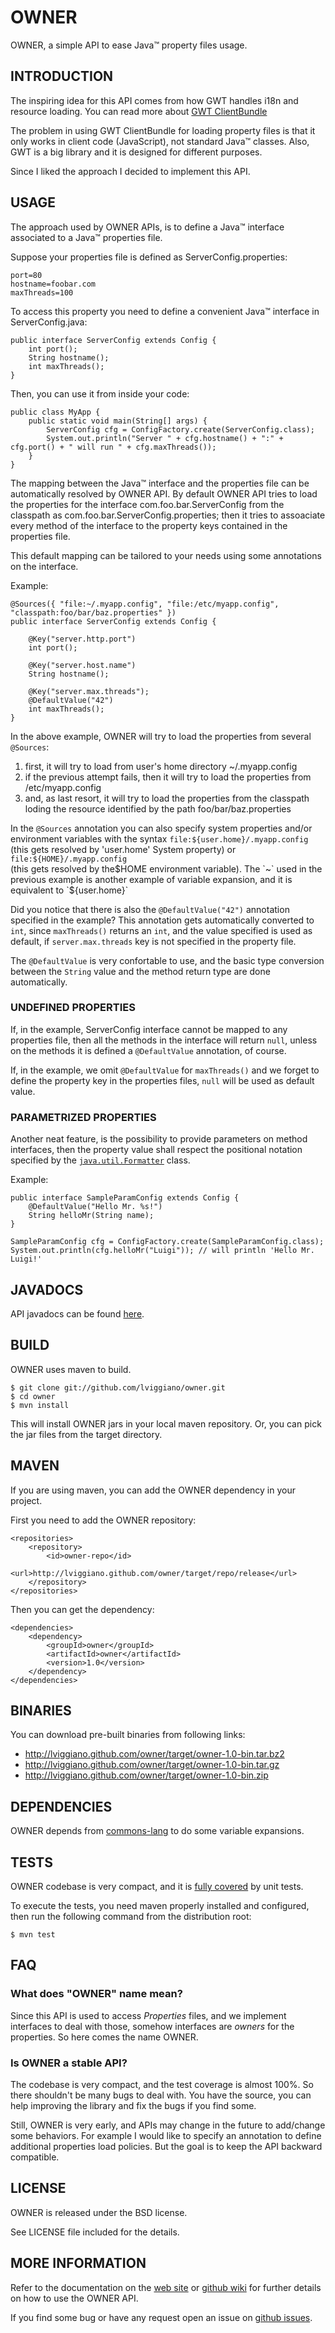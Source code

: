 OWNER
=====

OWNER, a simple API to ease Java™ property files usage.

INTRODUCTION
------------

The inspiring idea for this API comes from how GWT handles i18n and resource loading.
You can read more about [GWT ClientBundle][]

The problem in using GWT ClientBundle for loading property files is that it only works in client code (JavaScript), 
not standard Java™ classes.
Also, GWT is a big library and it is designed for different purposes. 

Since I liked the approach I decided to implement this API.

  [GWT ClientBundle]: https://developers.google.com/web-toolkit/doc/latest/DevGuideClientBundle

USAGE
-----

The approach used by OWNER APIs, is to define a Java™ interface associated to a Java™ properties file.

Suppose your properties file is defined as ServerConfig.properties:

    port=80
    hostname=foobar.com
    maxThreads=100
    
To access this property you need to define a convenient Java™ interface in ServerConfig.java:

    public interface ServerConfig extends Config {
        int port();
        String hostname();
        int maxThreads();
    }
    
Then, you can use it from inside your code:

    public class MyApp {    
        public static void main(String[] args) {
            ServerConfig cfg = ConfigFactory.create(ServerConfig.class);
            System.out.println("Server " + cfg.hostname() + ":" + cfg.port() + " will run " + cfg.maxThreads());
        }
    }

The mapping between the Java™ interface and the properties file can be automatically resolved by OWNER API.
By default OWNER API tries to load the properties for the interface com.foo.bar.ServerConfig from the classpath as
com.foo.bar.ServerConfig.properties; then it tries to assoaciate every method of the interface to the property keys 
contained in the properties file.

This default mapping can be tailored to your needs using some annotations on the interface. 

Example:

    @Sources({ "file:~/.myapp.config", "file:/etc/myapp.config", "classpath:foo/bar/baz.properties" })
    public interface ServerConfig extends Config {
        
        @Key("server.http.port")
        int port();
        
        @Key("server.host.name")
        String hostname();
        
        @Key("server.max.threads");
        @DefaultValue("42")
        int maxThreads();
    }

In the above example, OWNER will try to load the properties from several `@Sources`:

 1. first, it will try to load from user's home directory ~/.myapp.config
 2. if the previous attempt fails, then it will try to load the properties from /etc/myapp.config
 3. and, as last resort, it will try to load the properties from the classpath loding the resource identified by the path foo/bar/baz.properties

In the `@Sources` annotation you can also specify system properties and/or environment variables with the syntax 
`file:${user.home}/.myapp.config` (this gets resolved by 'user.home' System property) or `file:${HOME}/.myapp.config`  
(this gets resolved by the$HOME environment variable). The `~` used in the previous example is another example of 
variable expansion, and it is equivalent to `${user.home}`

Did you notice that there is also the `@DefaultValue("42")` annotation specified in the example?
This annotation gets automatically converted to `int`, since `maxThreads()` returns an `int`, and the value specified is 
used as default, if `server.max.threads` key is not specified in the property file.

The `@DefaultValue` is very confortable to use, and the basic type conversion between the `String` value and the method 
return type are done automatically.

### UNDEFINED PROPERTIES

If, in the example, ServerConfig interface cannot be mapped to any properties file, then all the methods in the interface 
will return `null`, unless on the methods it is defined a `@DefaultValue` annotation, of course.

If, in the example, we omit `@DefaultValue` for `maxThreads()` and we forget to define the property key in the properties 
files, `null` will be used as default value.

### PARAMETRIZED PROPERTIES

Another neat feature, is the possibility to provide parameters on method interfaces, then the property value shall respect 
the positional notation specified by the [`java.util.Formatter`][fmt] class.

  [fmt]: http://docs.oracle.com/javase/7/docs/api/java/util/Formatter.html#syntax

Example: 

    public interface SampleParamConfig extends Config {
        @DefaultValue("Hello Mr. %s!")
        String helloMr(String name);
    }
    
    SampleParamConfig cfg = ConfigFactory.create(SampleParamConfig.class);
    System.out.println(cfg.helloMr("Luigi")); // will println 'Hello Mr. Luigi!'

JAVADOCS
--------

API javadocs can be found [here][javadocs].

  [javadocs]: http://lviggiano.github.com/owner/target/site/apidocs/index.html

BUILD
-----

OWNER uses maven to build.

    $ git clone git://github.com/lviggiano/owner.git
    $ cd owner
    $ mvn install

This will install OWNER jars in your local maven repository. Or, you can pick the jar files from the target directory.

MAVEN
-----

If you are using maven, you can add the OWNER dependency in your project.

First you need to add the OWNER repository:

    <repositories>
        <repository>
            <id>owner-repo</id>
            <url>http://lviggiano.github.com/owner/target/repo/release</url>
        </repository>
    </repositories>

Then you can get the dependency:

    <dependencies>
        <dependency>
            <groupId>owner</groupId>
            <artifactId>owner</artifactId>
            <version>1.0</version>
        </dependency>
    </dependencies>


BINARIES
--------

You can download pre-built binaries from following links:

 * http://lviggiano.github.com/owner/target/owner-1.0-bin.tar.bz2
 * http://lviggiano.github.com/owner/target/owner-1.0-bin.tar.gz
 * http://lviggiano.github.com/owner/target/owner-1.0-bin.zip

DEPENDENCIES
------------

OWNER depends from [commons-lang][] to do some variable expansions.

  [commons-lang]: http://commons.apache.org/lang/

TESTS
-----

OWNER codebase is very compact, and it is [fully covered][] by unit tests.

To execute the tests, you need maven properly installed and configured, 
then run the following command from the distribution root:

    $ mvn test

  [fully covered]: http://lviggiano.github.com/owner/target/site/cobertura/index.html

FAQ
---
### What does "OWNER" name mean?

Since this API is used to access *Properties* files, and we implement interfaces to deal with those, 
somehow interfaces are *owners* for the properties. So here comes the name OWNER.

### Is OWNER a stable API?

The codebase is very compact, and the test coverage is almost 100%. So there shouldn't be many bugs to deal with.
You have the source, you can help improving the library and fix the bugs if you find some.

Still, OWNER is very early, and APIs may change in the
future to add/change some behaviors. 
For example I would like to specify an annotation to define additional properties load policies. 
But the goal is to keep the API backward compatible.

LICENSE
-------

OWNER is released under the BSD license. 

See LICENSE file included for the details.

MORE INFORMATION
----------------

Refer to the documentation on the [web site][]
or [github wiki][] for further details on how to use the OWNER API.

If you find some bug or have any request open an issue on [github issues][].

  [web site]: http://lviggiano.github.com/owner
  [github wiki]: https://github.com/lviggiano/owner/wiki
  [github issues]: https://github.com/lviggiano/owner/issues
